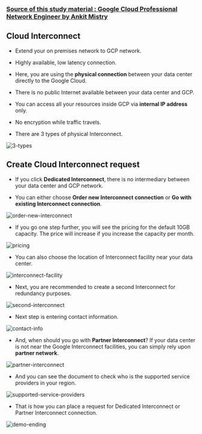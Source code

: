 ### [Source of this study material : Google Cloud Professional Network Engineer by Ankit Mistry](https://www.udemy.com/course/google-cloud-networking/)


## Cloud Interconnect

- Extend your on premises network to GCP network.


- Highly available, low latency connection.


- Here, you are using the **physical connection** between your data center directly to the Google Cloud.


- There is no public Internet available between your data center and GCP.


- You can access all your resources inside GCP via **internal IP address** only.


- No encryption while traffic travels.


- There are 3 types of physical Interconnect.


![3-types](/GCP_pictures/Study-logs/cloud-interconnect/interconnect-types.PNG "3 types of Interconnect")



## Create Cloud Interconnect request

- If you click **Dedicated Interconnect**, there is no intermediary between your data center and GCP network.


- You can either choose **Order new Interconnect connection** or **Go with existing Interconnect connection**.


![order-new-interconnect](/GCP_pictures/Study-logs/cloud-interconnect/order-new-connection.PNG "Order new Interconnect connection")


- If you go one step further, you will see the pricing for the default 10GB capacity. The price will increase if you increase the capacity per month.


![pricing](/GCP_pictures/Study-logs/cloud-interconnect/order-form.PNG "Order form")


- You can also choose the location of Interconnect facility near your data center.


![interconnect-facility](/GCP_pictures/Study-logs/cloud-interconnect/interconnect-locations.PNG "Interconnect colocation facility")


- Next, you are recommended to create a second Interconnect for redundancy purposes.


![second-interconnect](/GCP_pictures/Study-logs/cloud-interconnect/redundant-place.PNG "Redundant Interconnect")


- Next step is entering contact information.


![contact-info](/GCP_pictures/Study-logs/cloud-interconnect/contact-info.PNG "Contact info")


- And, when should you go with **Partner Interconnect**? If your data center is not near the Google Interconnect facilities, you can simply rely upon **partner network**.


![partner-interconnect](/GCP_pictures/Study-logs/cloud-interconnect/partner-interconnect.PNG "Partner Interconnect")


- And you can see the document to check who is the supported service providers in your region.


![supported-service-providers](/GCP_pictures/Study-logs/cloud-interconnect/supported-service-providers.PNG "Supported service providers")


- That is how you can place a request for Dedicated Interconnect or Partner Interconnect connection.


![demo-ending](/GCP_pictures/Study-logs/cloud-interconnect/demo-ending.PNG "Demo ending")
